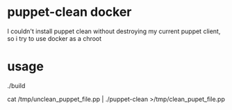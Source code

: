 # puppet-clean docker

I couldn't install puppet clean without destroying my current puppet client, so i try to use
docker as a chroot

usage
=====

./build

cat /tmp/unclean_puppet_file.pp | ./puppet-clean >/tmp/clean_pupet_file.pp
